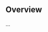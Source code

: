 <!-- Note: Please must use one of our issue templates to file an issue! 🛑 -->
<!-- 👉 https://github.com/sdl-codegen/sdl-codegen/issues/new/choose 👈 -->
<!-- **Issues that should have been filed with a template will be closed without action, and we will ask you to use a template.** -->

<!-- This blank issue template is only for issues that don't fit any of the templates. -->

## Overview

...
